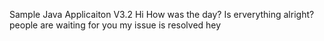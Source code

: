 
Sample Java Applicaiton V3.2
Hi How was the day?
Is erverything alright?
people are waiting for you
my issue is resolved
hey

